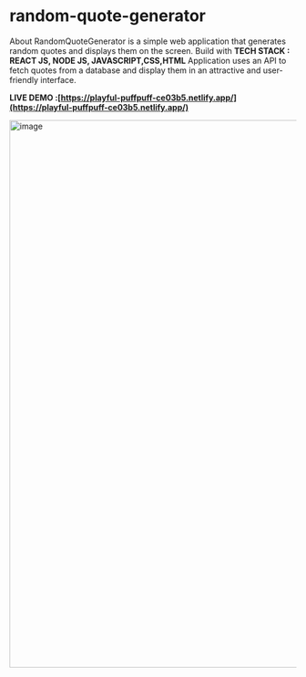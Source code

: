 # random-quote-generator

About
RandomQuoteGenerator is a simple web application that generates random quotes and displays them on the screen.
Build with  **TECH STACK : REACT JS, NODE JS, JAVASCRIPT,CSS,HTML**
Application uses an API to fetch quotes from a database and display them in an attractive and user-friendly interface.

**LIVE DEMO :[https://playful-puffpuff-ce03b5.netlify.app/](https://playful-puffpuff-ce03b5.netlify.app/)**

<img width="960" alt="image" src="https://github.com/vanam93/random-quote-generator/assets/76478743/1ac6a0bf-f19d-4f0e-924f-085a2705a393">


